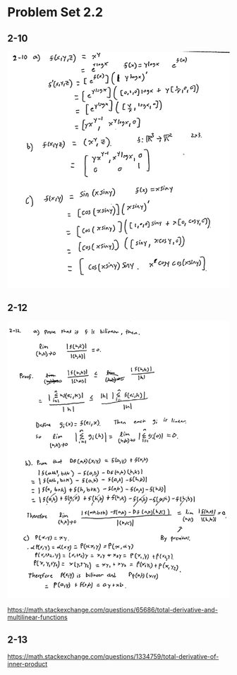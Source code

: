# Problem Set 2.2

## 2-10

![2-10](2-10a.gif)


## 2-12

![2-12](2-12.gif)

https://math.stackexchange.com/questions/65686/total-derivative-and-multilinear-functions


## 2-13

https://math.stackexchange.com/questions/1334759/total-derivative-of-inner-product













